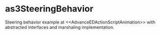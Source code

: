 as3SteeringBehavior
===================

Steering behavior example at &lt;&lt;AdvanceEDActionScriptAnimation>> with abstracted interfaces and marshaling implementation.